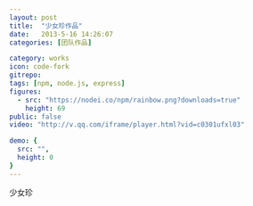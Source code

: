 ```yaml
---
layout: post
title:  "少女珍作品"
date:   2013-5-16 14:26:07
categories: [团队作品]

category: works
icon: code-fork
gitrepo: 
tags: [npm, node.js, express]
figures:
  - src: "https://nodei.co/npm/rainbow.png?downloads=true"
    height: 69
public: false
video: "http://v.qq.com/iframe/player.html?vid=c0301ufxl03"

demo: {
  src: "",
  height: 0
}
---
```

少女珍
<tcvideo src="http://v.qq.com/iframe/player.html?vid=c0301ufxl03"/>